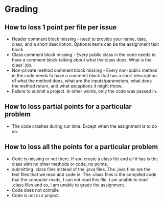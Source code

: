 # Grading

## How to loss 1 point per file per issue

-   Header comment block missing - need to provide your name, date, class, and a short description. Optional items can be the assignment text block
-   Class comment block missing - Every public class in the code needs to have a comment block talking about what the class does. What is the class' job.
-   Non-private method comment block missing - Every non-public method in the code needs to have a comment block that has a short description of what the method does, what are the inputs/parameters, what does the method return, and what exceptions it might throw.
-   Failure to submit a project. In other words, only the code was passed in.

## How to loss partial points for a particular problem

-   The code crashes during run time. Except when the assignment is to do so.

## How to loss all the points for a particular problem

-   Code is missing or not there. If you create a class file and all it has is the class with no other methods or code, no points.
-   submitting .class files instead of the .java files. The .java files are the text files that we read and code in. The .class files is the compiled code that the computer reads, I can not read this file. I am unable to read .class files and so, I am unable to grade the assignment.
-   Code does not compile
-   Code is not in a project.
